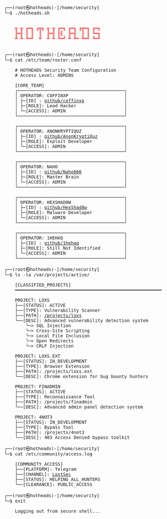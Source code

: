<pre align="left">
  
┌──(root㉿hotheads)-[/home/security]
└─$ ./hotheads.sh

<span style="color: #ff0000;">  
    ╦ ╦ ╔═╗ ╔╦╗ ╦ ╦ ╔═╗ ╔═╗ ╔╦═╗ ╔═╗
    ╠═╣ ║ ║  ║  ╠═╣ ║╣  ╠═╣  ║ ║ ╚═╗
    ╩ ╩ ╚═╝  ╩  ╩ ╩ ╚═╝ ╩ ╩═ ╩═╝ ╚═╝
</span>

┌──(root㉿hotheads)-[/home/security]
└─$ cat /etc/team/roster.conf

    # HOTHEADS Security Team Configuration
    # Access Level: ADMINS
    
    [CORE_TEAM]
    ┌────────────────────────────────────────┐
    │ OPERATOR: COFFINXP                     │
    │ ├─[ID] : <a href="https://github.com/coffinxp">github/coffinxp</a>               │
    │ ├─[ROLE]: Lead Hacker                  │
    │ └─[ACCESS]: ADMIN                      │
    └────────────────────────────────────────┘
    
    ┌────────────────────────────────────────┐
    │ OPERATOR: ANONKRYPTIQUZ                │
    │ ├─[ID] : <a href="https://github.com/AnonKryptiQuz">github/AnonKryptiQuz</a>          │
    │ ├─[ROLE]: Exploit Developer            │
    │ └─[ACCESS]: ADMIN                      │
    └────────────────────────────────────────┘
    
    ┌────────────────────────────────────────┐
    │ OPERATOR: NAHO                         │
    │ ├─[ID] : <a href="https://github.com/Naho666">github/Naho666</a>                │
    │ ├─[ROLE]: Master Brain                 │
    │ └─[ACCESS]: ADMIN                      │
    └────────────────────────────────────────┘
    
    ┌────────────────────────────────────────┐
    │ OPERATOR: HEXSHAD0W                    │
    │ ├─[ID] : <a href="https://github.com/HexShad0w">github/HexShad0w</a>              │
    │ ├─[ROLE]: Malware Developer            │
    │ └─[ACCESS]: ADMIN                      │
    └────────────────────────────────────────┘
    
    ┌────────────────────────────────────────┐
    │ OPERATOR: 1HEHAQ                       │
    │ ├─[ID] : <a href="https://github.com/1hehaq">github/1hehaq</a>                 │
    │ ├─[ROLE]: Still Not Identified         │
    │ └─[ACCESS]: ADMIN                      │
    └────────────────────────────────────────┘

┌──(root㉿hotheads)-[/home/security]
└─$ ls -la /var/projects/active/

    [CLASSIFIED_PROJECTS]
    ═══════════════════════════════════════════════════════
    
    PROJECT: LOXS
    ├──[STATUS]: ACTIVE
    ├──[TYPE]: Vulnerability Scanner
    ├──[PATH]: <a href="https://github.com/coffinxp/loxs">/projects/loxs</a>
    └──[DESC]: Advanced vulnerability detection system
        └─> SQL Injection
        └─> Cross-Site Scripting
        └─> Local File Inclusion
        └─> Open Redirects
        └─> CRLF Injection
    
    PROJECT: LOXS.EXT
    ├──[STATUS]: IN_DEVELOPMENT
    ├──[TYPE]: Browser Extension
    ├──[PATH]: /projects/loxs.ext
    └──[DESC]: Chrome extension for bug bounty hunters
    
    PROJECT: FINADMIN
    ├──[STATUS]: ACTIVE
    ├──[TYPE]: Reconnaissance Tool
    ├──[PATH]: /projects/finadmin
    └──[DESC]: Advanced admin panel detection system
    
    PROJECT: 4NOT3
    ├──[STATUS]: IN_DEVELOPMENT
    ├──[TYPE]: Bypass Tool
    ├──[PATH]: /projects/4not3
    └──[DESC]: 403 Access Denied bypass toolkit

┌──(root㉿hotheads)-[/home/security]
└─$ cat /etc/community/access.log

    [COMMUNITY_ACCESS]
    ├──[PLATFORM]: Telegram
    ├──[CHANNEL]: <a href="https://t.me/lostsec">LostSec</a>
    ├──[STATUS]: HELPING_ALL_HUNTERS
    └──[CLEARANCE]: PUBLIC_ACCESS

┌──(root㉿hotheads)-[/home/security]
└─$ exit

    Logging out from secure shell...
</div>
</pre>
